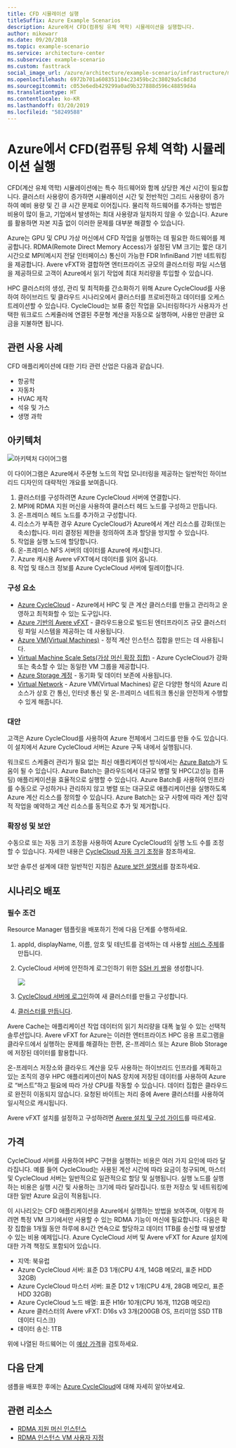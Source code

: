 ```yaml
---
title: CFD 시뮬레이션 실행
titleSuffix: Azure Example Scenarios
description: Azure에서 CFD(컴퓨팅 유체 역학) 시뮬레이션을 실행합니다.
author: mikewarr
ms.date: 09/20/2018
ms.topic: example-scenario
ms.service: architecture-center
ms.subservice: example-scenario
ms.custom: fasttrack
social_image_url: /azure/architecture/example-scenario/infrastructure/media/architecture-hpc-cfd.png
ms.openlocfilehash: 6972b701a608351104c23459bc2c38029a5c8d3d
ms.sourcegitcommit: c053e6edb429299a0ad9b327888d596c48859d4a
ms.translationtype: HT
ms.contentlocale: ko-KR
ms.lasthandoff: 03/20/2019
ms.locfileid: "58249588"
---
```

# <a name="running-computational-fluid-dynamics-cfd-simulations-on-azure"></a>Azure에서 CFD(컴퓨팅 유체 역학) 시뮬레이션 실행

CFD(계산 유체 역학) 시뮬레이션에는 특수 하드웨어와 함께 상당한 계산 시간이 필요합니다. 클러스터 사용량이 증가하면 시뮬레이션 시간 및 전반적인 그리드 사용량이 증가하여 예비 용량 및 긴 큐 시간 문제로 이어집니다. 물리적 하드웨어를 추가하는 방법은 비용이 많이 들고, 기업에서 발생하는 최대 사용량과 일치하지 않을 수 있습니다. Azure를 활용하면 자본 지출 없이 이러한 문제를 대부분 해결할 수 있습니다.

Azure는 GPU 및 CPU 가상 머신에서 CFD 작업을 실행하는 데 필요한 하드웨어를 제공합니다. RDMA(Remote Direct Memory Access)가 설정된 VM 크기는 짧은 대기 시간으로 MPI(메시지 전달 인터페이스) 통신이 가능한 FDR InfiniBand 기반 네트워킹을 제공합니다. Avere vFXT와 결합하면 엔터프라이즈 규모의 클러스터링 파일 시스템을 제공하므로 고객이 Azure에서 읽기 작업에 최대 처리량을 투입할 수 있습니다.

HPC 클러스터의 생성, 관리 및 최적화를 간소화하기 위해 Azure CycleCloud를 사용하여 하이브리드 및 클라우드 시나리오에서 클러스터를 프로비전하고 데이터를 오케스트레이션할 수 있습니다. CycleCloud는 보류 중인 작업을 모니터링하다가 사용자가 선택한 워크로드 스케줄러에 연결된 주문형 계산을 자동으로 실행하며, 사용만 만큼만 요금을 지불하면 됩니다.

## <a name="relevant-use-cases"></a>관련 사용 사례

CFD 애플리케이션에 대한 기타 관련 산업은 다음과 같습니다.

- 항공학
- 자동차
- HVAC 제작
- 석유 및 가스
- 생명 과학

## <a name="architecture"></a>아키텍처

![아키텍처 다이어그램][architecture]

이 다이어그램은 Azure에서 주문형 노드의 작업 모니터링을 제공하는 일반적인 하이브리드 디자인의 대략적인 개요를 보여줍니다.

1. 클러스터를 구성하려면 Azure CycleCloud 서버에 연결합니다.
2. MPI에 RDMA 지원 머신을 사용하여 클러스터 헤드 노드를 구성하고 만듭니다.
3. 온-프레미스 헤드 노드를 추가하고 구성합니다.
4. 리소스가 부족한 경우 Azure CycleCloud가 Azure에서 계산 리소스를 강화(또는 축소)합니다. 미리 결정된 제한을 정의하여 초과 할당을 방지할 수 있습니다.
5. 작업을 실행 노드에 할당합니다.
6. 온-프레미스 NFS 서버의 데이터를 Azure에 캐시합니다.
7. Azure 캐시용 Avere vFXT에서 데이터를 읽어 옵니다.
8. 작업 및 태스크 정보를 Azure CycleCloud 서버에 릴레이합니다.

### <a name="components"></a>구성 요소

- [Azure CycleCloud][cyclecloud] - Azure에서 HPC 및 큰 계산 클러스터를 만들고 관리하고 운영하고 최적화할 수 있는 도구입니다.
- [Azure 기반의 Avere vFXT][avere] - 클라우드용으로 빌드된 엔터프라이즈 규모 클러스터링 파일 시스템을 제공하는 데 사용됩니다.
- [Azure VM(Virtual Machines)][vms] - 정적 계산 인스턴스 집합을 만드는 데 사용됩니다.
- [Virtual Machine Scale Sets(가상 머신 확장 집합)][vmss] - Azure CycleCloud가 강화 또는 축소할 수 있는 동일한 VM 그룹을 제공합니다.
- [Azure Storage 계정](/azure/storage/common/storage-introduction) - 동기화 및 데이터 보존에 사용됩니다.
- [Virtual Network](/azure/virtual-network/virtual-networks-overview) - Azure VM(Virtual Machines) 같은 다양한 형식의 Azure 리소스가 상호 간 통신, 인터넷 통신 및 온-프레미스 네트워크 통신을 안전하게 수행할 수 있게 해줍니다.

### <a name="alternatives"></a>대안

고객은 Azure CycleCloud를 사용하여 Azure 전체에서 그리드를 만들 수도 있습니다. 이 설치에서 Azure CycleCloud 서버는 Azure 구독 내에서 실행됩니다.

워크로드 스케줄러 관리가 필요 없는 최신 애플리케이션 방식에서는 [Azure Batch][batch]가 도움이 될 수 있습니다. Azure Batch는 클라우드에서 대규모 병렬 및 HPC(고성능 컴퓨팅) 애플리케이션을 효율적으로 실행할 수 있습니다. Azure Batch를 사용하여 인프라를 수동으로 구성하거나 관리하지 않고 병렬 또는 대규모로 애플리케이션을 실행하도록 Azure 계산 리소스를 정의할 수 있습니다. Azure Batch는 요구 사항에 따라 계산 집약적 작업을 예약하고 계산 리소스를 동적으로 추가 및 제거합니다.

### <a name="scalability-and-security"></a>확장성 및 보안

수동으로 또는 자동 크기 조정을 사용하여 Azure CycleCloud의 실행 노드 수를 조정할 수 있습니다. 자세한 내용은 [CycleCloud 자동 크기 조정][cycle-scale]을 참조하세요.

보안 솔루션 설계에 대한 일반적인 지침은 [Azure 보안 설명서][security]를 참조하세요.

## <a name="deploy-the-scenario"></a>시나리오 배포

### <a name="prerequisites"></a>필수 조건

Resource Manager 템플릿을 배포하기 전에 다음 단계를 수행하세요.

1. appId, displayName, 이름, 암호 및 테넌트를 검색하는 데 사용할 [서비스 주체][cycle-svcprin]를 만듭니다.
2. CycleCloud 서버에 안전하게 로그인하기 위한 [SSH 키 쌍][cycle-ssh]을 생성합니다.

    <!-- markdownlint-disable MD033 -->

    <a href="https://portal.azure.com/#create/Microsoft.Template/uri/https%3A%2F%2Fraw.githubusercontent.com%2FCycleCloudCommunity%2Fcyclecloud_arm%2Fmaster%2Fazuredeploy.json" target="_blank">
        <img src="https://azuredeploy.net/deploybutton.png"/>
    </a>

    <!-- markdownlint-enable MD033 -->

3. [CycleCloud 서버에 로그인][cycle-login]하여 새 클러스터를 만들고 구성합니다.
4. [클러스터를 만듭니다][cycle-create].

Avere Cache는 애플리케이션 작업 데이터의 읽기 처리량을 대폭 높일 수 있는 선택적 솔루션입니다. Avere vFXT for Azure는 이러한 엔터프라이즈 HPC 응용 프로그램을 클라우드에서 실행하는 문제를 해결하는 한편, 온-프레미스 또는 Azure Blob Storage에 저장된 데이터를 활용합니다.

온-프레미스 저장소와 클라우드 계산을 모두 사용하는 하이브리드 인프라를 계획하고 있는 조직의 경우 HPC 애플리케이션이 NAS 장치에 저장된 데이터를 사용하여 Azure로 “버스트”하고 필요에 따라 가상 CPU를 작동할 수 있습니다. 데이터 집합은 클라우드로 완전히 이동되지 않습니다. 요청된 바이트는 처리 중에 Avere 클러스터를 사용하여 일시적으로 캐시됩니다.

Avere vFXT 설치를 설정하고 구성하려면 [Avere 설치 및 구성 가이드][avere]를 따르세요.

## <a name="pricing"></a>가격

CycleCloud 서버를 사용하여 HPC 구현을 실행하는 비용은 여러 가지 요인에 따라 달라집니다. 예를 들어 CycleCloud는 사용된 계산 시간에 따라 요금이 청구되며, 마스터 및 CycleCloud 서버는 일반적으로 일관적으로 할당 및 실행됩니다. 실행 노드를 실행하는 비용은 실행 시간 및 사용하는 크기에 따라 달라집니다. 또한 저장소 및 네트워킹에 대한 일반 Azure 요금이 적용됩니다.

이 시나리오는 CFD 애플리케이션을 Azure에서 실행하는 방법을 보여주며, 이렇게 하려면 특정 VM 크기에서만 사용할 수 있는 RDMA 기능이 머신에 필요합니다. 다음은 확장 집합을 1개월 동안 하루에 8시간 연속으로 할당하고 데이터 1TB를 송신할 때 발생할 수 있는 비용 예제입니다. Azure CycleCloud 서버 및 Avere vFXT for Azure 설치에 대한 가격 책정도 포함되어 있습니다.

- 지역: 북유럽
- Azure CycleCloud 서버: 표준 D3 1개(CPU 4개, 14GB 메모리, 표준 HDD 32GB)
- Azure CycleCloud 마스터 서버: 표준 D12 v 1개(CPU 4개, 28GB 메모리, 표준 HDD 32GB)
- Azure CycleCloud 노드 배열: 표준 H16r 10개(CPU 16개, 112GB 메모리)
- Azure 클러스터의 Avere vFXT: D16s v3 3개(200GB OS, 프리미엄 SSD 1TB 데이터 디스크)
- 데이터 송신: 1TB

위에 나열된 하드웨어는 이 [예상 가격][pricing]을 검토하세요.

## <a name="next-steps"></a>다음 단계

샘플을 배포한 후에는 [Azure CycleCloud][cyclecloud]에 대해 자세히 알아보세요.

## <a name="related-resources"></a>관련 리소스

- [RDMA 지원 머신 인스턴스][rdma]
- [RDMA 인스턴스 VM 사용자 지정][rdma-custom]

<!-- links -->
[architecture]: ./media/architecture-hpc-cfd.png
[calculator]: https://azure.com/e/
[availability]: /azure/architecture/checklist/availability
[resource-groups]: /azure/azure-resource-manager/resource-group-overview
[resiliency]: /azure/architecture/resiliency/
[security]: /azure/security/
[scalability]: /azure/architecture/checklist/scalability
[vmss]: /azure/virtual-machine-scale-sets/overview
[cyclecloud]: /azure/cyclecloud/
[rdma]: /azure/virtual-machines/windows/sizes-hpc#rdma-capable-instances
[gpu]: /azure/virtual-machines/windows/sizes-gpu
[hpcsizes]: /azure/virtual-machines/windows/sizes-hpc
[vms]: /azure/virtual-machines/
[low-pri]: /azure/virtual-machine-scale-sets/virtual-machine-scale-sets-use-low-priority
[batch]: /azure/batch/
[avere]: https://github.com/Azure/Avere/blob/master/README.md
[cycle-prereq]: /azure/cyclecloud/quickstart-install-cyclecloud#prerequisites
[cycle-svcprin]: /azure/cyclecloud/quickstart-install-cyclecloud#service-principal
[cycle-ssh]: /azure/cyclecloud/quickstart-install-cyclecloud#ssh-keypair
[cycle-login]: /azure/cyclecloud/quickstart-install-cyclecloud#log-into-the-cyclecloud-application-server
[cycle-create]: /azure/cyclecloud/quickstart-create-and-run-cluster
[rdma]: /azure/virtual-machines/windows/sizes-hpc#rdma-capable-instances
[rdma-custom]: /azure/virtual-machines/linux/classic/rdma-cluster#customize-the-vm
[pricing]: https://azure.com/e/53030a04a2ab47a289156e2377a4247a
[cycle-scale]: /azure/cyclecloud/autoscale

